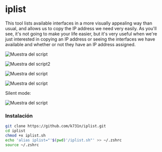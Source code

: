 # iplist
This tool lists available interfaces in a more visually appealing way than usual, and allows us to copy the IP address we need very easily. As you'll see, it's not going to make your life easier, but it's very useful when we're just interested in copying an IP address or seeing the interfaces we have available and whether or not they have an IP address assigned.

![Muestra del script](https://github.com/user-attachments/assets/7fd53fdf-8e1b-4207-9e77-0d8abe923c8f)

![Muestra del script2](https://github.com/user-attachments/assets/c3d6b7b8-7fbf-4d54-a2e0-dcfbd8a46d3b)

![Muestra del script](https://github.com/user-attachments/assets/eb36bf8b-401e-4714-85a2-e19ae872030e)


![Muestra del script](https://github.com/user-attachments/assets/bbf9f750-5f8e-4b74-a47c-3261b0e3e243)

Silent mode:

![Muestra del script](https://github.com/user-attachments/assets/1b626d7d-3663-49ff-9cd9-259ec91ffe21)



### Instalación 

```bash
git clone https://github.com/k731n/iplist.git
cd iplist
chmod +x iplist.sh
echo 'alias iplist="'$(pwd)'/iplist.sh"' >> ~/.zshrc
source ~/.zshrc
```
